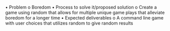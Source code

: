 
•	Problem
o	Boredom 
•	Process to solve it/proposed solution
o	Create a game using random that allows for multiple unique game plays that alleviate boredom for a longer time 
•	Expected deliverables 
o	A command line game with user choices that utilizes random to give random results 
 
